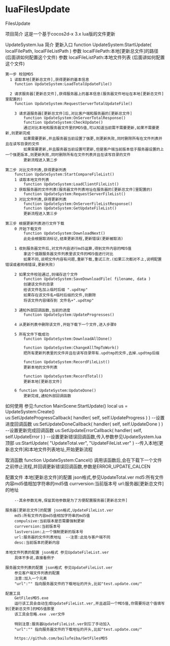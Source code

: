 # luaFilesUpdate
FilesUpdate

项目简介
  这是一个基于cocos2d-x 3.x lua版的文件更新

UpdateSystem.lua 简介
	更新入口
		function UpdateSystem:StartUpdate( localFilePath, localFileListPath )
		参数 localFilePath:本地[更新总文件]的路径	(后面讲如何配置这个文件)
		参数 localFileListPath:本地文件列表	(后面讲如何配置这个文件)

	第一步 校验MD5
	  1 读取本地[更新总文件],获得更新的基本信息 
	  	function UpdateSystem:LoadTotalUpdateFile()
	  	
	  2 请求服务器[更新总文件],获得服务器上的基本信息(服务器文件地址在本地[更新总文件]里配置的)
	  	function UpdateSystem:RequestServerTotalUpdateFile()
	 	
	 	3 请求道服务器[更新总文件]后,对比客户端和服务器的[更新总文件]
	 		function UpdateSystem:OnServerTotalResponse() 		
	 		function UpdateSystem:CheckUpdate()
	 		通过对比本地和服务器文件里的MD5值,可以知道当前需不需要更新,如果不需要更新,则更新完成
	 		如果需要更新,并且服务器当前设置了强更,则更新失败,同时删除所有在文件列表并且在读写目录的文件
	 		如果需要更新,并且服务器当前设置可更新,但是客户端当前版本低于服务器设置的上一个强更版本,则更新失败,同时删除所有在文件列表并且在读写目录的文件
	 		更新流程进入第二步
 	
 	第二步 对比文件列表,获得更新列表
 		function UpdateSystem:StartCompareFileList()
 		1 读取本地文件列表
 			function UpdateSystem:LoadClientFileList()
 		2 获取服务器的文件列表(服务器文件列表地址在服务器的[更新总文件]里配置的)
 			function UpdateSystem:RequestServerFileList()
 		3 对比文件列表,获得更新列表
 			function UpdateSystem:OnServerFileListResponse()
 			function UpdateSystem:GetUpdateFileList()
 			更新流程进入第三步
 			
 	第三步 根据更新列表进行文件下载
 		0 开始下载文件
 			function UpdateSystem:DownloadNext()
 			此处会根据取消标记,结束更新流程,更新错误(更新被取消)
 			
 		1 收到服务器文件后,对文件内容进行md5运算,得到文件内容的MD5值
 			拿这个值跟服务器文件列表里该文件的MD5值进行对比
 			如果不同,说明文件内容有问题,重新下载,重试三次.(如果三次都对不上,说明配置错误或者网络错误,更新失败)
 		
 		2 如果文件校验通过,则储存这个文件
 			function UpdateSystem:SaveDownloadFile( filename, data )
 			创建该文件的目录
 			给该文件名加上临时后缀 ".updtmp"
 			如果存在该文件名+临时后缀的文件,则删除
 			将该文件内容储存到 文件名+".updtmp" 
 		
 		3 通知外部回调函数,当前的进度
 			function UpdateSystem:UpdateProgresses()
 			
 		4 从更新列表中删除该文件,开始下载下一个文件,进入步骤0
 		
 		5 所有文件下载成功
 			function UpdateSystem:DownloadAllDone()
 			
 			function UpdateSystem:ChangeAllTmpToWork()
 			把所有更新列表里的文件并且在读写目录带有.updtmp的文件,去掉.updtmp后缀
 			
 			function UpdateSystem:RecordFileList()
 			更新本地的文件列表
 			
 			function UpdateSystem:RecordTotal()
 			更新本地[更新总文件]
 			
 		6 function UpdateSystem:UpdateDone()
 			更新完成,通知外部回调函数
 			

如何使用
	参见:function MainScene:StartUpdate()
	local us = UpdateSystem:Create()			
  us:SetUpdateProgressCallback( handler( self, self.UpdateProgress ) )	--设置进度回调函数
  us:SetUpdateDoneCallback( handler( self, self.UpdateDone ) )					--设置更新完成回调函数
  us:SetUpdateErrorCallback( handler( self, self.UpdateError ) )				--设置更新错误回调函数,传入参数参见UpdateSystem.lua顶部
  us:StartUpdate( "UpdateTotal.ver", "UpdateFileList.ver" )							--传入本地[更新总文件]和本地文件列表地址,开始更新流程
  
  取消函数
  function UpdateSystem:Cancel()
  调用该函数后,会在下载下一个文件之前停止流程,并回调更新错误回调函数,参数是ERROR_UPDATE_CALCEN
  
  

配置文件
	本地[更新总文件]的配置 json格式,参见UpdateTotal.ver
		md5:所有文件内容md5值相加字符串的md5值
		currversion:当前版本号
		url:服务器[更新总文件]的地址
		
		--其余参数无用,保留其他参数是为了方便配置服务器[更新总文件]
	
	服务器[更新总文件]的配置 json格式,UpdateFileList.ver
		md5:所有文件内容md5值相加字符串的md5值
		compulsive:当前版本是否需要强制更新
		currversion:当前版本号
		lastversion:上一个强制更新的版本号
		url:服务器的文件列表地址  --注意:此处与客户端不同
		desc:当前版本的更新内容
		
	本地文件列表的配置 json格式 参见UpdateFileList.ver
		具体不多说,直接看例子
		
	服务器文件列表的配置 json格式 参见UpdateFileList.ver
		参见客户端文件列表的配置
		注意:加入一个元素
		"url":"" 指向服务器文件的下载地址的开头,比如"test.update.com/"
	
	配置工具
		GetFilesMD5.exe
		运行该工具会自动生成UpdateFileList.ver,并且返回一个MD5值,你需要将这个值填写到[更新总文件]的MD5值那里
		该工具会忽略.exe .ver文件
		
		特别注意:服务器UpdateFileList.ver别忘了手动加入
		"url":"" 指向服务器文件的下载地址的开头,比如"test.update.com/"
		
		https://github.com/bailufeiba/GetFilesMD5
